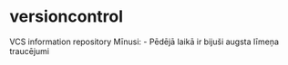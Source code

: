 # versioncontrol
VCS information repository
Mīnusi: - Pēdējā laikā ir bijuši augsta līmeņa traucējumi
